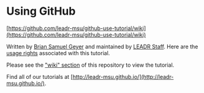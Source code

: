 # Using GitHub

[https://github.com/leadr-msu/github-use-tutorial/wiki](https://github.com/leadr-msu/github-use-tutorial/wiki)

Written by [Brian Samuel Geyer](https://github.com/geyerbri) and maintained by [LEADR Staff](http://leadr.msu.edu/). Here are the [usage rights](https://github.com/leadr-msu/github-use-tutorial/blob/master/License.MD) associated with this tutorial.

Please see the ["wiki" section](https://github.com/leadr-msu/github-use-tutorial/wiki) of this repository to view the tutorial.

Find all of our tutorials at [http://leadr-msu.github.io/](http://leadr-msu.github.io/). 
